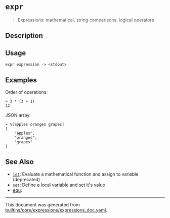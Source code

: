# `expr`

> Expressions: mathematical, string comparisons, logical operators

## Description



## Usage

```
expr expression -> <stdout>
```

## Examples

Order of operations:

```
» 3 * (3 + 1)                                                                                                                                                                                                                         
12
```

JSON array:

```
» %[apples oranges grapes]
[
    "apples",
    "oranges",
    "grapes"
]
```

## See Also

* [`let`](../commands/let.md):
  Evaluate a mathematical function and assign to variable (deprecated)
* [`set`](../commands/set.md):
  Define a local variable and set it's value
* [equ](../commands/equ.md):
  

<hr/>

This document was generated from [builtins/core/expressions/expressions_doc.yaml](https://github.com/lmorg/murex/blob/master/builtins/core/expressions/expressions_doc.yaml).